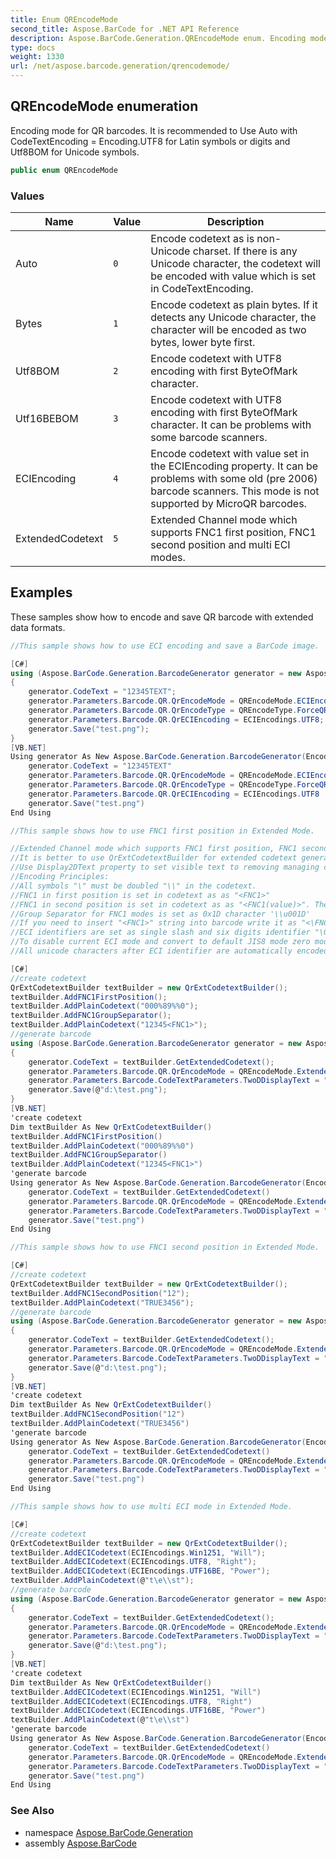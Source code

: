 ```yaml
---
title: Enum QREncodeMode
second_title: Aspose.BarCode for .NET API Reference
description: Aspose.BarCode.Generation.QREncodeMode enum. Encoding mode for QR barcodes. It is recommended to Use Auto with CodeTextEncoding  Encoding.UTF8 for Latin symbols or digits and Utf8BOM for Unicode symbols
type: docs
weight: 1330
url: /net/aspose.barcode.generation/qrencodemode/
---
```

## QREncodeMode enumeration

Encoding mode for QR barcodes. It is recommended to Use Auto with CodeTextEncoding = Encoding.UTF8 for Latin symbols or digits and Utf8BOM for Unicode symbols.

```csharp
public enum QREncodeMode
```

### Values

| Name | Value | Description |
| --- | --- | --- |
| Auto | `0` | Encode codetext as is non-Unicode charset. If there is any Unicode character, the codetext will be encoded with value which is set in CodeTextEncoding. |
| Bytes | `1` | Encode codetext as plain bytes. If it detects any Unicode character, the character will be encoded as two bytes, lower byte first. |
| Utf8BOM | `2` | Encode codetext with UTF8 encoding with first ByteOfMark character. |
| Utf16BEBOM | `3` | Encode codetext with UTF8 encoding with first ByteOfMark character. It can be problems with some barcode scanners. |
| ECIEncoding | `4` | Encode codetext with value set in the ECIEncoding property. It can be problems with some old (pre 2006) barcode scanners. This mode is not supported by MicroQR barcodes. |
| ExtendedCodetext | `5` | Extended Channel mode which supports FNC1 first position, FNC1 second position and multi ECI modes. |

## Examples

These samples show how to encode and save QR barcode with extended data formats.

```csharp
//This sample shows how to use ECI encoding and save a BarCode image.

[C#]
using (Aspose.BarCode.Generation.BarcodeGenerator generator = new Aspose.BarCode.Generation.BarcodeGenerator(EncodeTypes.QR))
{
    generator.CodeText = "12345TEXT";
    generator.Parameters.Barcode.QR.QrEncodeMode = QREncodeMode.ECIEncoding;
    generator.Parameters.Barcode.QR.QrEncodeType = QREncodeType.ForceQR;
    generator.Parameters.Barcode.QR.QrECIEncoding = ECIEncodings.UTF8;
    generator.Save("test.png");
}
[VB.NET]
Using generator As New Aspose.BarCode.Generation.BarcodeGenerator(EncodeTypes.QR)
    generator.CodeText = "12345TEXT"
    generator.Parameters.Barcode.QR.QrEncodeMode = QREncodeMode.ECIEncoding
    generator.Parameters.Barcode.QR.QrEncodeType = QREncodeType.ForceQR
    generator.Parameters.Barcode.QR.QrECIEncoding = ECIEncodings.UTF8
    generator.Save("test.png")
End Using

//This sample shows how to use FNC1 first position in Extended Mode.

//Extended Channel mode which supports FNC1 first position, FNC1 second position and multi ECI modes.
//It is better to use QrExtCodetextBuilder for extended codetext generation.
//Use Display2DText property to set visible text to removing managing characters.
//Encoding Principles:
//All symbols "\" must be doubled "\\" in the codetext.
//FNC1 in first position is set in codetext as as "<FNC1>"
//FNC1 in second position is set in codetext as as "<FNC1(value)>". The value must be single symbols (a-z, A-Z) or digits from 0 to 99.
//Group Separator for FNC1 modes is set as 0x1D character '\\u001D'
//If you need to insert "<FNC1>" string into barcode write it as "<\FNC1>"
//ECI identifiers are set as single slash and six digits identifier "\000026" - UTF8 ECI identifier
//To disable current ECI mode and convert to default JIS8 mode zero mode ECI indetifier is set. "\000000"
//All unicode characters after ECI identifier are automatically encoded into correct character codeset.

[C#]
//create codetext
QrExtCodetextBuilder textBuilder = new QrExtCodetextBuilder();
textBuilder.AddFNC1FirstPosition();
textBuilder.AddPlainCodetext("000%89%%0");
textBuilder.AddFNC1GroupSeparator();
textBuilder.AddPlainCodetext("12345<FNC1>");
//generate barcode
using (Aspose.BarCode.Generation.BarcodeGenerator generator = new Aspose.BarCode.Generation.BarcodeGenerator(EncodeTypes.QR))
{
    generator.CodeText = textBuilder.GetExtendedCodetext();
    generator.Parameters.Barcode.QR.QrEncodeMode = QREncodeMode.ExtendedCodetext;
    generator.Parameters.Barcode.CodeTextParameters.TwoDDisplayText = "My Text";
    generator.Save(@"d:\test.png");
}
[VB.NET]
'create codetext
Dim textBuilder As New QrExtCodetextBuilder()
textBuilder.AddFNC1FirstPosition()
textBuilder.AddPlainCodetext("000%89%%0")
textBuilder.AddFNC1GroupSeparator()
textBuilder.AddPlainCodetext("12345<FNC1>")
'generate barcode
Using generator As New Aspose.BarCode.Generation.BarcodeGenerator(EncodeTypes.QR)
    generator.CodeText = textBuilder.GetExtendedCodetext()
    generator.Parameters.Barcode.QR.QrEncodeMode = QREncodeMode.ExtendedCodetext
    generator.Parameters.Barcode.CodeTextParameters.TwoDDisplayText = "My Text"
    generator.Save("test.png")
End Using

//This sample shows how to use FNC1 second position in Extended Mode.

[C#]
//create codetext
QrExtCodetextBuilder textBuilder = new QrExtCodetextBuilder();
textBuilder.AddFNC1SecondPosition("12");
textBuilder.AddPlainCodetext("TRUE3456"); 
//generate barcode
using (Aspose.BarCode.Generation.BarcodeGenerator generator = new Aspose.BarCode.Generation.BarcodeGenerator(EncodeTypes.QR))
{
    generator.CodeText = textBuilder.GetExtendedCodetext();
    generator.Parameters.Barcode.QR.QrEncodeMode = QREncodeMode.ExtendedCodetext;
    generator.Parameters.Barcode.CodeTextParameters.TwoDDisplayText = "My Text";
    generator.Save(@"d:\test.png");
}
[VB.NET]
'create codetext
Dim textBuilder As New QrExtCodetextBuilder()
textBuilder.AddFNC1SecondPosition("12")
textBuilder.AddPlainCodetext("TRUE3456")
'generate barcode
Using generator As New Aspose.BarCode.Generation.BarcodeGenerator(EncodeTypes.QR)
    generator.CodeText = textBuilder.GetExtendedCodetext()
    generator.Parameters.Barcode.QR.QrEncodeMode = QREncodeMode.ExtendedCodetext
    generator.Parameters.Barcode.CodeTextParameters.TwoDDisplayText = "My Text"
    generator.Save("test.png")
End Using

//This sample shows how to use multi ECI mode in Extended Mode.

[C#]
//create codetext
QrExtCodetextBuilder textBuilder = new QrExtCodetextBuilder();
textBuilder.AddECICodetext(ECIEncodings.Win1251, "Will");
textBuilder.AddECICodetext(ECIEncodings.UTF8, "Right");
textBuilder.AddECICodetext(ECIEncodings.UTF16BE, "Power");
textBuilder.AddPlainCodetext(@"t\e\\st");   
//generate barcode
using (Aspose.BarCode.Generation.BarcodeGenerator generator = new Aspose.BarCode.Generation.BarcodeGenerator(EncodeTypes.QR))
{
    generator.CodeText = textBuilder.GetExtendedCodetext();
    generator.Parameters.Barcode.QR.QrEncodeMode = QREncodeMode.ExtendedCodetext;
    generator.Parameters.Barcode.CodeTextParameters.TwoDDisplayText = "My Text";
    generator.Save(@"d:\test.png");
}
[VB.NET]
'create codetext
Dim textBuilder As New QrExtCodetextBuilder()
textBuilder.AddECICodetext(ECIEncodings.Win1251, "Will")
textBuilder.AddECICodetext(ECIEncodings.UTF8, "Right")
textBuilder.AddECICodetext(ECIEncodings.UTF16BE, "Power")
textBuilder.AddPlainCodetext(@"t\e\\st") 
'generate barcode
Using generator As New Aspose.BarCode.Generation.BarcodeGenerator(EncodeTypes.QR)
    generator.CodeText = textBuilder.GetExtendedCodetext()
    generator.Parameters.Barcode.QR.QrEncodeMode = QREncodeMode.ExtendedCodetext
    generator.Parameters.Barcode.CodeTextParameters.TwoDDisplayText = "My Text"
    generator.Save("test.png")
End Using   
```

### See Also

* namespace [Aspose.BarCode.Generation](../../aspose.barcode.generation/)
* assembly [Aspose.BarCode](../../)


